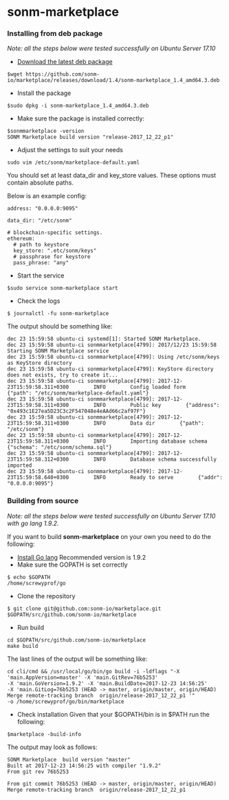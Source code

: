 # sonm-marketplace

### Installing from deb package
*Note: all the steps below were tested successfully on
Ubuntu Server 17.10*
+ [Download the latest deb package](https://github.com/sonm-io/marketplace/releases)
```
$wget https://github.com/sonm-io/marketplace/releases/download/1.4/sonm-marketplace_1.4_amd64.3.deb
```
+ Install the package
```
$sudo dpkg -i sonm-marketplace_1.4_amd64.3.deb
```
+ Make sure the package is installed correctly:
```
$sonmmarketplace -version
SONM Marketplace build version "release-2017_12_22_p1"
```
+ Adjust the settings to suit your needs
```
sudo vim /etc/sonm/marketplace-default.yaml
```

You should set at least data_dir and key_store values.
These options must contain absolute paths.

Below is an example config:

```
address: "0.0.0.0:9095"

data_dir: "/etc/sonm"

# blockchain-specific settings.
ethereum:
  # path to keystore
  key_store: ".etc/sonm/keys"
  # passphrase for keystore
  pass_phrase: "any"
```

+ Start the service
```
$sudo service sonm-marketplace start
```

+ Check the logs
```
$ journalctl -fu sonm-marketplace
```

The output should be something like:
```
dec 23 15:59:58 ubuntu-ci systemd[1]: Started SONM Marketplace.
dec 23 15:59:58 ubuntu-ci sonmmarketplace[4799]: 2017/12/23 15:59:58 Starting SONM Marketplace service
dec 23 15:59:58 ubuntu-ci sonmmarketplace[4799]: Using /etc/sonm/keys as KeyStore directory
dec 23 15:59:58 ubuntu-ci sonmmarketplace[4799]: KeyStore directory does not exists, try to create it...
dec 23 15:59:58 ubuntu-ci sonmmarketplace[4799]: 2017-12-23T15:59:58.311+0300        INFO        Config loaded form        {"path": "/etc/sonm/marketplace-default.yaml"}
dec 23 15:59:58 ubuntu-ci sonmmarketplace[4799]: 2017-12-23T15:59:58.311+0300        INFO        Public key        {"address": "0x493c1E27ea5D23C3c2F547048e4eAAd66c2af97F"}
dec 23 15:59:58 ubuntu-ci sonmmarketplace[4799]: 2017-12-23T15:59:58.311+0300        INFO        Data dir        {"path": "/etc/sonm"}
dec 23 15:59:58 ubuntu-ci sonmmarketplace[4799]: 2017-12-23T15:59:58.311+0300        INFO        Importing database schema        {"schema": "/etc/sonm/schema.sql"}
dec 23 15:59:58 ubuntu-ci sonmmarketplace[4799]: 2017-12-23T15:59:58.312+0300        INFO        Database schema successfully imported
dec 23 15:59:58 ubuntu-ci sonmmarketplace[4799]: 2017-12-23T15:59:58.640+0300        INFO        Ready to serve        {"addr": "0.0.0.0:9095"}
```


### Building from source

*Note: all the steps below were tested successfully on
Ubuntu Server 17.10 with go lang 1.9.2.*

If you want to build **sonm-marketplace** on your own you need to do the following:
+ [Install Go lang](https://golang.org/doc/install)
Recommended version is 1.9.2
+ Make sure the GOPATH is set correctly
```
$ echo $GOPATH
/home/screwyprof/go
```
+ Clone the repository
```
$ git clone git@github.com:sonm-io/marketplace.git $GOPATH/src/github.com/sonm-io/marketplace
```

+ Run build
```
cd $GOPATH/src/github.com/sonm-io/marketplace
make build
```

The last lines of the output will be something like:
```
cd cli/cmd && /usr/local/go/bin/go build -i -ldflags "-X 'main.AppVersion=master' -X 'main.GitRev=76b5253'
-X 'main.GoVersion=1.9.2' -X 'main.BuildDate=2017-12-23 14:56:25'
-X 'main.GitLog=76b5253 (HEAD -> master, origin/master, origin/HEAD) Merge remote-tracking branch  origin/release-2017_12_22_p1 '"
-o /home/screwyprof/go/bin/marketplace
```

+ Check installation
Given that your $GOPATH/bin is in $PATH run the following:
```
$marketplace -build-info
```

The output may look as follows:
```
SONM Marketplace  build version "master"
Built at 2017-12-23 14:56:25 with compiler "1.9.2"
From git rev 76b5253

From git commit 76b5253 (HEAD -> master, origin/master, origin/HEAD) Merge remote-tracking branch  origin/release-2017_12_22_p1
```
